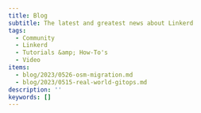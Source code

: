 ```yaml
---
title: Blog
subtitle: The latest and greatest news about Linkerd
tags:
  - Community
  - Linkerd
  - Tutorials &amp; How-To's
  - Video
items:
  - blog/2023/0526-osm-migration.md
  - blog/2023/0515-real-world-gitops.md
description: ''
keywords: []
---
```


